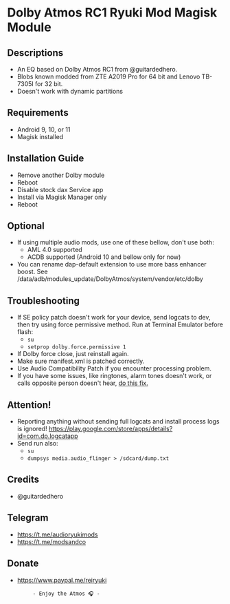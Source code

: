 # Dolby Atmos RC1 Ryuki Mod Magisk Module

## Descriptions
- An EQ based on Dolby Atmos RC1 from @guitardedhero.
- Blobs known modded from ZTE A2019 Pro for 64 bit and Lenovo TB-7305I for 32 bit.
- Doesn't work with dynamic partitions

## Requirements
- Android 9, 10, or 11
- Magisk installed

## Installation Guide
- Remove another Dolby module
- Reboot
- Disable stock dax Service app
- Install via Magisk Manager only
- Reboot

## Optional
- If using multiple audio mods, use one of these bellow, don't use both:
  - AML 4.0 supported
  - ACDB supported (Android 10 and bellow only for now)
- You can rename dap-default extension to use more bass enhancer boost. See /data/adb/modules_update/DolbyAtmos/system/vendor/etc/dolby

## Troubleshooting
- If SE policy patch doesn't work for your device, send logcats to dev, then try using force permissive method.
  Run at Terminal Emulator before flash:
  - `su`
  - `setprop dolby.force.permissive 1`
- If Dolby force close, just reinstall again.
- Make sure manifest.xml is patched correctly.
- Use Audio Compatibility Patch if you encounter processing problem.
- If you have some issues, like ringtones, alarm tones doesn't work, or calls opposite person doesn't hear, [do this fix.](https://t.me/audioryukimods/543)

## Attention!
- Reporting anything without sending full logcats and install process logs is ignored!
https://play.google.com/store/apps/details?id=com.dp.logcatapp
- Send run also:
  - `su`
  - `dumpsys media.audio_flinger > /sdcard/dump.txt`

## Credits
- @guitardedhero

## Telegram
- https://t.me/audioryukimods
- https://t.me/modsandco

## Donate
- https://www.paypal.me/reiryuki

           - Enjoy the Atmos 🎧 -
